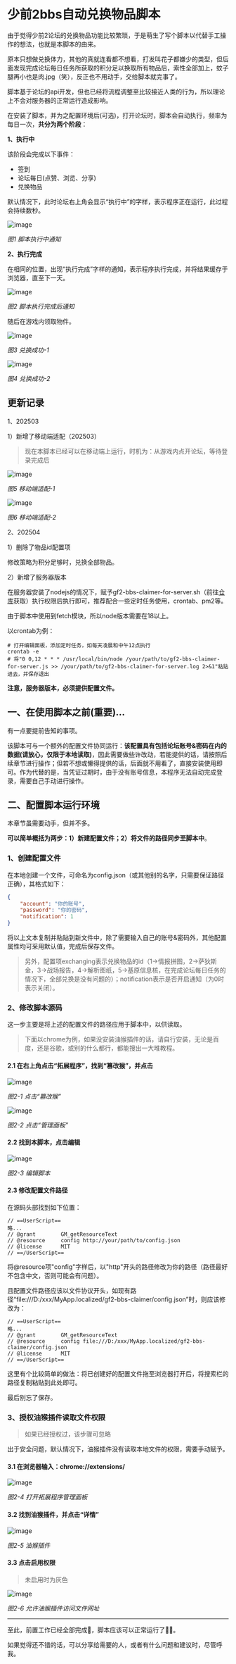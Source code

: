 # 少前2bbs自动兑换物品脚本

由于觉得少前2论坛的兑换物品功能比较繁琐，于是萌生了写个脚本以代替手工操作的想法，也就是本脚本的由来。

原本只想做兑换体力，其他的真就连看都不想看，打发叫花子都嫌少的类型，但后面发现完成论坛每日任务所获取的积分足以换取所有物品后，索性全部加上，蚊子腿再小也是肉.jpg（笑），反正也不用动手，交给脚本就完事了。

脚本基于论坛的api开发，但也已经将流程调整至比较接近人类的行为，所以理论上不会对服务器的正常运行造成影响。

在安装了脚本，并为之配置环境后(可选)，打开论坛时，脚本会自动执行，频率为每日一次，**共分为两个阶段**：

**1、执行中**

该阶段会完成以下事件：

- 签到
- 论坛每日(点赞、浏览、分享)
- 兑换物品

默认情况下，此时论坛右上角会显示“执行中”的字样，表示程序正在运行，此过程会持续数秒。

![image](https://cdn.jsdelivr.net/gh/virtua1nova/gf2-bbs-claimer/images/6A6AA36260B4B8EA423FF0B179601A33.png)

*图1 脚本执行中通知*

**2、执行完成**

在相同的位置，出现“执行完成”字样的通知，表示程序执行完成，并将结果缓存于浏览器，直至下一天。

![image](https://cdn.jsdelivr.net/gh/virtua1nova/gf2-bbs-claimer/images/CBB10DB9D72BF383692A5F65303BD967.png)

*图2 脚本执行完成后通知*

随后在游戏内领取物件。

![image](https://cdn.jsdelivr.net/gh/virtua1nova/gf2-bbs-claimer/images/24FA9D8C8B948DD4729EFCAEA5B8C148.jpg)

*图3 兑换成功-1*

![image](https://cdn.jsdelivr.net/gh/virtua1nova/gf2-bbs-claimer/images/0993685B6B00F749BCD8CA60989BC3A9.jpg)

*图4 兑换成功-2*

## 更新记录

1、202503

1）新增了移动端适配（202503）

> 现在本脚本已经可以在移动端上运行，时机为：从游戏内点开论坛，等待登录完成后

![image](https://cdn.jsdelivr.net/gh/virtua1nova/gf2-bbs-claimer/images/F17B0F02A8CD5462C4D41820B6ECBF9B.jpg)

*图5 移动端适配-1*

![image](https://cdn.jsdelivr.net/gh/virtua1nova/gf2-bbs-claimer/images/26D4BC4755F4E7D8AF2C424C8B1A5CA7.jpg)

*图6 移动端适配-2*

2、202504

1）删除了物品id配置项

修改策略为积分足够时，兑换全部物品。

2）新增了服务器版本

在服务器安装了nodejs的情况下，赋予gf2-bbs-claimer-for-server.sh（前往[仓库](https://github.com/virtua1nova/gf2-bbs-claimer)获取）执行权限后执行即可，推荐配合一些定时任务使用，crontab、pm2等。

由于脚本中使用到fetch模块，所以node版本需要在18以上。

以crontab为例：

```text
# 打开编辑面板，添加定时任务，如每天凌晨和中午12点执行
crontab -e
# 将"0 0,12 * * * /usr/local/bin/node /your/path/to/gf2-bbs-claimer-for-server.js >> /your/path/to/gf2-bbs-claimer-for-server.log 2>&1"粘贴进去，并保存退出
```

**注意，服务器版本，必须提供配置文件。**

## 一、在使用脚本之前(重要)...

有一点要提前告知的事项。

该脚本可与一个额外的配置文件协同运行：**该配置具有包括论坛账号&密码在内的数据(请放心，仅限于本地读取)**，因此需要做些许改动，若能提供的话，请按照后续章节进行操作；但若不想或懒得提供的话，后面就不用看了，直接安装使用即可。作为代替的是，当凭证过期时，由于没有账号信息，本程序无法自动完成登录，需要自己手动进行操作。

## 二、配置脚本运行环境

本章节虽需要动手，但并不多。

**可以简单概括为两步：1）新建配置文件；2）将文件的路径同步至脚本中**。

### 1、创建配置文件

在本地创建一个文件，可命名为config.json（或其他别的名字，只需要保证路径正确），其格式如下：

```json
{
    "account": "你的账号",
    "password": "你的密码",
    "notification": 1
}
```

将以上文本复制并粘贴到新文件中，除了需要输入自己的账号&密码外，其他配置属性均可采用默认值，完成后保存文件。

> 另外，配置项exchanging表示兑换物品的id（1->情报拼图，2->萨狄斯金，3->战场报告，4->解析图纸，5->基原信息核，在完成论坛每日任务的情况下，全部兑换是没有问题的）；notification表示是否开启通知（为0时表示关闭）。

### 2、修改脚本源码

这一步主要是将上述的配置文件的路径应用于脚本中，以供读取。

> 下面以chrome为例，如果没安装油猴插件的话，请自行安装，无论是百度，还是谷歌，或别的什么都行，都能搜出一大堆教程。

#### 2.1 在右上角点击“拓展程序”，找到“篡改猴”，并点击

![image](https://cdn.jsdelivr.net/gh/virtua1nova/gf2-bbs-claimer/images/4C68A4C90B5E8363D3F5B64FF11142C2.png)

*图2-1 点击“篡改猴”*

![image](https://cdn.jsdelivr.net/gh/virtua1nova/gf2-bbs-claimer/images/0E42107121FE5FDA30DF31FF5A48C0FE.png)

*图2-2 点击“管理面板”*

#### 2.2 找到本脚本，点击编辑

![image](https://cdn.jsdelivr.net/gh/virtua1nova/gf2-bbs-claimer/images/B35D60B6D3BEA8BBDC617DC73944F123.png)

*图2-3 编辑脚本*

#### 2.3 修改配置文件路径

在源码头部找到如下位置：

```text
// ==UserScript==
略...
// @grant        GM_getResourceText
// @resource     config http://your/path/to/config.json
// @license      MIT
// ==/UserScript==
```

将@resource项"config"字样后，以"http"开头的路径修改为你的路径（路径最好不包含中文，否则可能会有问题）。

且配置文件路径应该以文件协议开头，如现有路径“file:///D:/xxx/MyApp.localized/gf2-bbs-claimer/config.json”时，则应该修改为：


```text
// ==UserScript==
略...
// @grant        GM_getResourceText
// @resource     config file:///D:/xxx/MyApp.localized/gf2-bbs-claimer/config.json
// @license      MIT
// ==/UserScript==
```

这里有个比较简单的做法：将已创建好的配置文件拖至浏览器打开后，将搜索栏的路径复制粘贴到此处即可。

最后别忘了保存。

### 3、授权油猴插件读取文件权限

> 如果已经授权过，该步骤可忽略

出于安全问题，默认情况下，油猴插件没有读取本地文件的权限，需要手动赋予。

#### 3.1 在浏览器输入：chrome://extensions/

![image](https://cdn.jsdelivr.net/gh/virtua1nova/gf2-bbs-claimer/images/3B7B1727C36341E6143498AFFE3F1F26.png)

*图2-4 打开拓展程序管理面板*

#### 3.2 找到油猴插件，并点击“详情”

![image](https://cdn.jsdelivr.net/gh/virtua1nova/gf2-bbs-claimer/images/0192D19DA6DE6DAF630D0556D01B1AF0.png)

*图2-5 油猴插件*

#### 3.3 点击启用权限

> 未启用时为灰色

![image](https://cdn.jsdelivr.net/gh/virtua1nova/gf2-bbs-claimer/images/4E7129E3A62AECF6F51424FB2D081562.png)

*图2-6 允许油猴插件访问文件网址*

***

至此，前置工作已经全部完成💊，脚本应该可以正常运行了🎉🎉。

如果觉得还不错的话，可以分享给需要的人，或者有什么问题和建议时，尽管呼我。